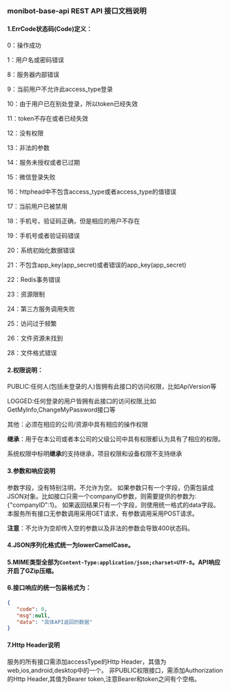 ### monibot-base-api REST API 接口文档说明

#### 1.ErrCode状态码(Code)定义：

   0：操作成功

   1：用户名或密码错误

   8：服务器内部错误

   9：当前用户不允许此access_type登录

   10：由于用户已在别处登录，所以token已经失效

   11：token不存在或者已经失效

   12：没有权限

   13：非法的参数

   14：服务未授权或者已过期

   15：微信登录失败

   16：httphead中不包含access_type或者access_type的值错误

   17：当前用户已被禁用

   18：手机号，验证码正确，但是相应的用户不存在

   19：手机号或者验证码错误

   20：系统初始化数据错误

   21：不包含app_key(app_secret)或者错误的app_key(app_secret)

   22：Redis事务错误

   23：资源限制

   24：第三方服务调用失败

   25：访问过于频繁

   26：文件资源未找到

   28：文件格式错误

#### 2.权限说明：

   PUBLIC:任何人(包括未登录的人)皆拥有此接口的访问权限，比如ApiVersion等

   LOGGED:任何登录的用户皆拥有此接口的访问权限,比如GetMyInfo,ChangeMyPassword接口等

   其他：必须在相应的公司/资源中具有相应的操作权限

   **继承**：用于在本公司或者本公司的父级公司中具有权限都认为具有了相应的权限。
   
   系统权限中标明**继承**的支持继承，项目权限和设备权限不支持继承

#### 3.参数和响应说明
   参数字段，没有特别注明，不允许为空。
   如果参数只有一个字段，仍需包装成JSON对象。比如接口只需一个companyID参数，则需要提供的参数为:{"companyID":1}。
   如果返回结果只有一个字段，则使用统一格式的data字段。
   本服务所有接口无参数调用采用GET请求，有参数调用采用POST请求。
   
   **注意**：不允许为空却传入空的参数以及非法的参数会导致400状态码。

#### 4.JSON序列化格式统一为lowerCamelCase。
  
#### 5.MIME类型全部为`Content-Type:application/json;charset=UTF-8`。API响应开启了GZip压缩。
 
#### 6.接口响应的统一包装格式为：
 ```json
{
    "code": 0,
    "msg":null,
    "data": "具体API返回的数据"
}
```

#### 7.Http Header说明
  服务的所有接口需添加accessType的Http Header，其值为web,ios,android,desktop中的一个。
  非PUBLIC权限接口，需添加Authorization的Http Header,其值为Bearer token,注意Bearer和token之间有个空格。
  
